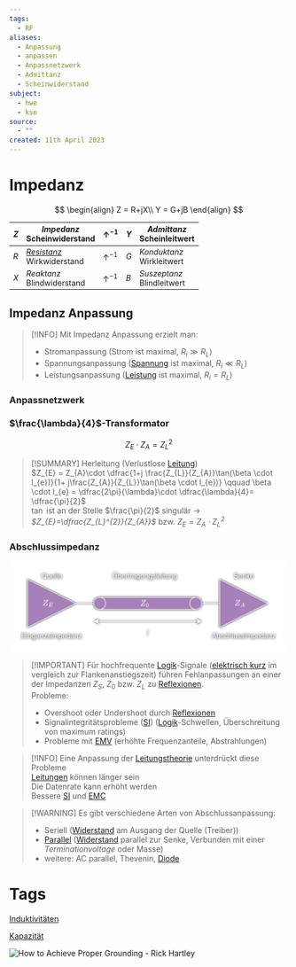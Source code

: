 ```yaml
---
tags:
  - RF
aliases:
  - Anpassung
  - anpassen
  - Anpassnetzwerk
  - Admittanz
  - Scheinwiderstand
subject:
  - hwe
  - ksn
source:
  - ""
created: 11th April 2023
---
```


# Impedanz

$$
\begin{align}
Z = R+jX\\
Y = G+jB
\end{align}
$$

| $Z$ | *Impedanz* <br> Scheinwiderstand | $\uparrow^{-1}$ | $Y$ | *Admittanz* <br> Scheinleitwert |
| --- | -------------------------------- | --------------- | --- | ------------------------------- |
| $R$ | *[Resistanz](../Hardwareentwicklung/Ohmsches%20Gesetz.md)* <br> Wirkwiderstand  | $\uparrow^{-1}$ | $G$ | *Konduktanz* <br> Wirkleitwert  |
| $X$ | *Reaktanz*  <br> Blindwiderstand | $\uparrow^{-1}$ | $B$ | *Suszeptanz* <br> Blindleitwert |

## Impedanz Anpassung

> [!INFO] Mit Impedanz Anpassung erzielt man:
> - Stromanpassung (Strom ist maximal, $R_{i}\gg R_{L}$) 
> - Spannungsanpassung ([Spannung](Spannung.md) ist maximal, $R_{i}\ll R_{L}$)
> - Leistungsanpassung ([Leistung](../Physik/Elektrische%20Leistung.md) ist maximal, $R_{i} = R_{L}$)

### Anpassnetzwerk

### $\frac{\lambda}{4}$-Transformator

$$Z_{E}\cdot Z_{A}=Z_{L}^{2}$$

> [!SUMMARY] Herleitung (Verlustlose [Leitung](../HF-Technik/Leitungstheorie.md))  
> $Z_{E} = Z_{A}\cdot \dfrac{1+j \frac{Z_{L}}{Z_{A}}\tan(\beta \cdot l_{e})}{1+ j\frac{Z_{A}}{Z_{L}}\tan(\beta \cdot l_{e})} \qquad  \beta \cdot l_{e} = \dfrac{2\pi}{\lambda}\cdot \dfrac{\lambda}{4}= \dfrac{\pi}{2}$  
> $\tan$ ist an der Stelle $\frac{\pi}{2}$ singulär $\to$ *$Z_{E}=\dfrac{Z_{L}^{2}}{Z_{A}}$* bzw. *$Z_{E} = Z_{A}\cdot Z_{L}^{2}$*

### Abschlussimpedanz

![TL_QundS](../HF-Technik/assets/TL_QundS.png)

> [!IMPORTANT] Für hochfrequente [Logik](../Mathe/Aussagenlogik.md)-Signale ([elektrisch kurz](../HF-Technik/Leitungstheorie.md) im vergleich zur Flankenanstiegszeit) führen Fehlanpassungen an einer der Impedanzen $Z_{S}$, $Z_{0}$ bzw. $Z_{L}$ zu [Reflexionen](../HF-Technik/Reflexionsfaktor.md).  
> Probleme:
> - Overshoot oder Undershoot durch [Reflexionen](../HF-Technik/Reflexionsfaktor.md)
> - Signalintegritätsprobleme ([SI](Signalintegrität.md)) ([Logik](../Mathe/Aussagenlogik.md)-Schwellen, Überschreitung von maximum ratings)
> - Probleme mit [EMV](Elektromagnetische%20Verträglichkeit.md) (erhöhte Frequenzanteile, Abstrahlungen)

> [!INFO] Eine Anpassung der [Leitungstheorie](../HF-Technik/Leitungstheorie.md) unterdrückt diese Probleme  
> [Leitungen](../HF-Technik/Leitungstheorie.md) können länger sein  
> Die Datenrate kann erhöht werden  
> Bessere [SI](Signalintegrität.md) und [EMC](Elektromagnetische%20Verträglichkeit.md)

> [!WARNING] Es gibt verschiedene Arten von Abschlussanpassung:
> - Seriell ([Widerstand](../Hardwareentwicklung/Ohmsches%20Gesetz.md) am Ausgang der Quelle (Treiber))
> - [Parallel](Parallel%20Termination.md) ([Widerstand](../Hardwareentwicklung/Ohmsches%20Gesetz.md) parallel zur Senke, Verbunden mit einer *Terminationvoltage* oder Masse)
> - weitere: AC parallel, Thevenin, [Diode](Halbleiter/Diode.md)

# Tags

[Induktivitäten](Induktivitäten.md)

[Kapazität](Kapazität.md)

![How to Achieve Proper Grounding - Rick Hartley](https://www.youtube.com/watch?v=ySuUZEjARPY)